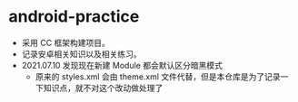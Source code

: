 # android-practice
- 采用 CC 框架构建项目。
- 记录安卓相关知识以及相关练习。 
- 2021.07.10 发现现在新建 Module 都会默认区分暗黑模式
  - 原来的 styles.xml 会由 theme.xml 文件代替，但是本仓库是为了记录一下知识点，就不对这个改动做处理了
